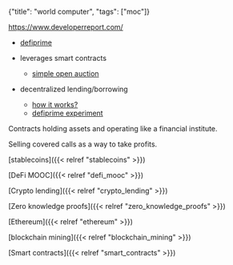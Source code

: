 {"title": "world computer", "tags": ["moc"]}

https://www.developerreport.com/

* [defiprime](https://defiprime.com/)

* leverages smart contracts
  * [simple open auction](https://vyper.readthedocs.io/en/latest/vyper-by-example.html#simple-open-auction)

* decentralized lending/borrowing
  * [how it works?](https://medium.com/hydro-protocol/defi-101-part-1-lending-and-borrowing-15b4c9eef9d8)
  * [defiprime experiment](https://defiprime.com/stablecoins-lending-experiment)

Contracts holding assets and operating like a financial institute.

Selling covered calls as a way to take profits.

[stablecoins]({{< relref "stablecoins" >}})

[DeFi MOOC]({{< relref "defi_mooc" >}})

[Crypto lending]({{< relref "crypto_lending" >}})

[Zero knowledge proofs]({{< relref "zero_knowledge_proofs" >}})

[Ethereum]({{< relref "ethereum" >}})

[blockchain mining]({{< relref "blockchain_mining" >}})

[Smart contracts]({{< relref "smart_contracts" >}})

